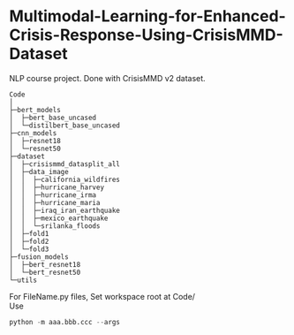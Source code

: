 # Multimodal-Learning-for-Enhanced-Crisis-Response-Using-CrisisMMD-Dataset
NLP course project. Done with CrisisMMD v2 dataset.

```
Code
│ 
├─bert_models
│  ├─bert_base_uncased
│  └─distilbert_base_uncased
├─cnn_models
│  ├─resnet18
│  └─resnet50
├─dataset
│  ├─crisismmd_datasplit_all
│  ├─data_image
│  │  ├─california_wildfires
│  │  ├─hurricane_harvey
│  │  ├─hurricane_irma
│  │  ├─hurricane_maria
│  │  ├─iraq_iran_earthquake
│  │  ├─mexico_earthquake
│  │  └─srilanka_floods
│  ├─fold1
│  ├─fold2
│  └─fold3
├─fusion_models
│  ├─bert_resnet18
│  └─bert_resnet50
└─utils
```

For FileName.py files, Set workspace root at Code/  
Use
```python
python -m aaa.bbb.ccc --args
```
